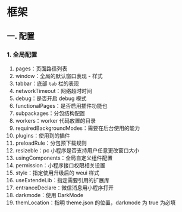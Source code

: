 # 框架

## 一. 配置

### 1. 全局配置

1. pages：页面路径列表
2. window：全局的默认窗口表现 - 样式
3. tabbar：底部 `tab` 栏的表现
4. networkTimeout：网络超时时间
5. debug：是否开启 debug 模式
6. functionalPages：是否启用插件功能也
7. subpackages：分包结构配置
8. workers：worker 代码放置的目录
9. requiredBackgroundModes：需要在后台使用的能力
10. plugins：使用到的插件
11. preloadRule：分包预下载规则
12. resizeble：pc 小程序是否支持用户任意更改窗口大小
13. usingComponents：全局自定义组件配置
14. permission：小程序接口权限相关设置
15. style：指定使用升级后的 weui 样式
16. useExtendeLib：指定需要引用的扩展库
17. entranceDeclare：微信消息用小程序打开
18. darkmode：使用 DarkMode
19. themLocation：指明 theme.json 的位置，darkmode 为 true 为必填

